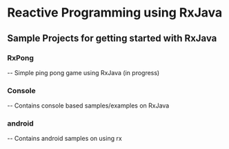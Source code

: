 # Reactive Programming using RxJava
## Sample Projects for getting started with RxJava

### RxPong 
-- Simple ping pong game using RxJava (in progress)

### Console 
-- Contains console based samples/examples on RxJava

### android 
-- Contains android samples on using rx

